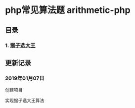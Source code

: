 # php常见算法题 arithmetic-php


## 目录

### 1. [猴子选大王](src/select_monkey_king.php)



## 更新记录

### 2019年01月07日

创建项目

实现猴子选大王算法
